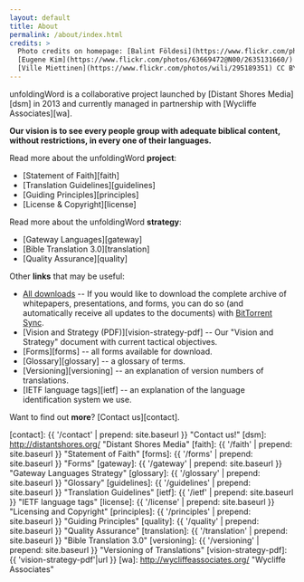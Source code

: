```yaml
---
layout: default
title: About
permalink: /about/index.html
credits: >
  Photo credits on homepage: [Balint Földesi](https://www.flickr.com/photos/109187123@N04/11753707934/) CC BY,
  [Eugene Kim](https://www.flickr.com/photos/63669472@N00/2635131660/) CC BY,
  [Ville Miettinen](https://www.flickr.com/photos/wili/295189351) CC BY
---
```


unfoldingWord is a collaborative project launched by [Distant Shores Media][dsm]
in 2013 and currently managed in partnership with [Wycliffe Associates][wa].

**Our vision is to see every people group with adequate biblical content, without restrictions, in every one of their languages.**

Read more about the unfoldingWord **project**:

  -  [Statement of Faith][faith]
  -  [Translation Guidelines][guidelines]
  -  [Guiding Principles][principles]
  -  [License & Copyright][license]


Read more about the unfoldingWord **strategy**:

  -  [Gateway Languages][gateway]
  -  [Bible Translation 3.0][translation]
  -  [Quality Assurance][quality]

Other **links** that may be useful:

  -  [All downloads][archive] -- If you would like to download the complete archive of whitepapers, presentations, and forms, you can do so (and automatically receive all updates to the documents) with [BitTorrent Sync][btsync].
  -  [Vision and Strategy (PDF)][vision-strategy-pdf] -- Our "Vision and Strategy" document with current tactical objectives.
  -  [Forms][forms] -- all forms available for download.
  -  [Glossary][glossary] -- a glossary of terms.
  -  [Versioning][versioning] -- an explanation of version numbers of translations.
  -  [IETF language tags][ietf] -- an explanation of the language identification system we use.

Want to find out **more**? [Contact us][contact].



[archive]: https://link.getsync.com/#f=uW%20assets&sz=5E7&t=2&s=JRC7LO6CONWJVSNOKVQKYAGJI52CGBPOREXTXO5OWT5DKT32AKAA&i=CJGVRL3FOMC66ON3UGQKRTF6KSUUCP42N&v=2.0 "Click here for the BitTorrent Sync shared secret"
[btsync]: https://www.getsync.com/ "BitTorrent Sync"
[contact]: {{ '/contact' | prepend: site.baseurl }} "Contact us!"
[dsm]: http://distantshores.org/ "Distant Shores Media"
[faith]: {{ '/faith' | prepend: site.baseurl }} "Statement of Faith"
[forms]: {{ '/forms' | prepend: site.baseurl }} "Forms"
[gateway]: {{ '/gateway' | prepend: site.baseurl }} "Gateway Languages Strategy"
[glossary]: {{ '/glossary' | prepend: site.baseurl }} "Glossary"
[guidelines]: {{ '/guidelines' | prepend: site.baseurl }} "Translation Guidelines"
[ietf]: {{ '/ietf' | prepend: site.baseurl }} "IETF language tags"
[license]: {{ '/license' | prepend: site.baseurl }} "Licensing and Copyright"
[principles]: {{ '/principles' | prepend: site.baseurl }} "Guiding Principles"
[quality]: {{ '/quality' | prepend: site.baseurl }} "Quality Assurance"
[translation]: {{ '/translation' | prepend: site.baseurl }} "Bible Translation 3.0"
[versioning]: {{ '/versioning' | prepend: site.baseurl }} "Versioning of Translations"
[vision-strategy-pdf]: {{ 'vision-strategy-pdf'|url }}
[wa]: http://wycliffeassociates.org/ "Wycliffe Associates"